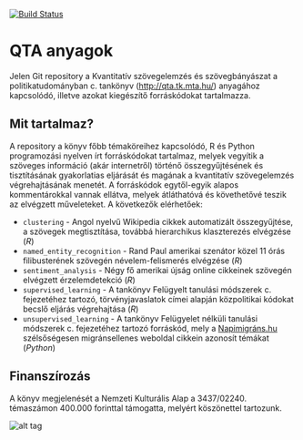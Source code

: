 [![Build Status](https://api.travis-ci.org/kubikb/QTA.svg?branch=travis_testing)](https://travis-ci.org/kubikb/QTA)
# QTA anyagok

Jelen Git repository a Kvantitatív szövegelemzés és szövegbányászat a politikatudományban c. tankönyv (http://qta.tk.mta.hu/) anyagához kapcsolódó, illetve azokat kiegészítő forráskódokat tartalmazza. 

## Mit tartalmaz?

A repository a könyv főbb témaköreihez kapcsolódó, R és Python programozási nyelven írt forráskódokat tartalmaz, melyek vegyítik a szöveges információ (akár internetről) történő összegyűjtésének és tisztításának gyakorlatias eljárását és magának a kvantitatív szövegelemzés végrehajtásának menetét. A forráskódok egytől-egyik alapos kommentárokkal vannak ellátva, melyek átláthatóvá és követhetővé teszik az elvégzett műveleteket. A következők elérhetőek:

- `clustering` - Angol nyelvű Wikipedia cikkek automatizált összegyűjtése, a szövegek megtisztítása, továbbá hierarchikus klaszterezés elvégzése (*R*)
- `named_entity_recognition` - Rand Paul amerikai szenátor közel 11 órás filibusterének szövegén névelem-felismerés elvégzése (*R*)
- `sentiment_analysis` - Négy fő amerikai újság online cikkeinek szövegén elvégzett érzelemdetekció (*R*)
- `supervised_learning` - A tankönyv Felügyelt tanulási módszerek c. fejezetéhez tartozó, törvényjavaslatok címei alapján közpolitikai kódokat becslő eljárás végrehajtása (*R*)
- `unsupervised_learning` - A tankönyv Felügyelet nélküli tanulási módszerek c. fejezetéhez tartozó forráskód, mely a [Napimigráns.hu](http://www.napimigrans.hu) szélsőségesen migránsellenes weboldal cikkein azonosít témákat (*Python*)

## Finanszírozás

A könyv megjelenését a Nemzeti Kulturális Alap a 3437/02240. témaszámon 400.000 forinttal támogatta, melyért köszönettel tartozunk. 

![alt tag](http://qta.tk.mta.hu/uploads/images/NKA_logo_2012.jpg)
